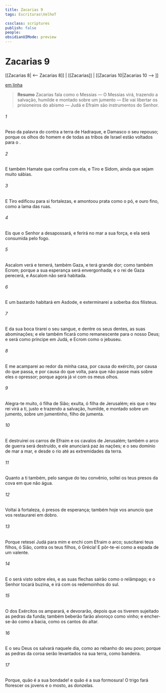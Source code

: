 ```yaml
---
title: Zacarias 9
tags: Escrituras\VelhoT

cssclass: scriptures
publish: false
people:
obsidianUIMode: preview
---
```


# Zacarias 9
[[Zacarias 8| <-- Zacarias 8]] | [[Zacarias]] | [[Zacarias 10|Zacarias 10 --> ]]

[em linha](https://churchofjesuschrist.org/study/scriptures/ot/zech/9?lang=por)

> __Resumo__
Zacarias fala como o Messias — O Messias virá, trazendo a salvação, humilde e montado sobre um jumento — Ele vai libertar os prisioneiros do abismo — Judá e Efraim são instrumentos do Senhor.

###### 1 
Peso da palavra do  contra a terra de Hadraque, e Damasco  o seu repouso; porque os olhos do homem e de todas as tribos de Israel estão voltados para o .

###### 2 
E também Hamate que confina com ela, e Tiro e Sidom, ainda que sejam muito sábias.

###### 3 
E Tiro edificou para si fortalezas, e amontoou prata como o pó, e ouro fino, como a lama das ruas.

###### 4 
Eis que o Senhor a desapossará, e ferirá no mar a sua força, e ela será consumida pelo fogo.

###### 5 
Ascalom  verá e temerá, também Gaza, e terá grande dor; como também Ecrom; porque a sua esperança será envergonhada; e o rei de Gaza perecerá, e Ascalom não será habitada.

###### 6 
E um bastardo habitará em Asdode, e exterminarei a soberba dos filisteus.

###### 7 
E da sua boca tirarei o seu sangue, e dentre os seus dentes, as suas abominações; e ele também ficará como remanescente para o nosso Deus; e será como príncipe em Judá, e Ecrom como o jebuseu.

###### 8 
E me acamparei ao redor da minha casa, por causa do exército, por causa do que passa, e por causa do que volta, para que não passe mais sobre eles o opressor; porque agora já  vi com os meus olhos.

###### 9 
Alegra-te muito, ó filha de Sião; exulta, ó filha de Jerusalém; eis que o teu rei virá a ti, justo e trazendo a salvação, humilde, e montado sobre um jumento, sobre um jumentinho, filho de jumenta.

###### 10 
E destruirei os carros de Efraim e os cavalos de Jerusalém; também o arco de guerra será destruído, e ele anunciará paz às nações; e o seu domínio  de mar a mar, e desde o rio até as extremidades da terra.

###### 11 
Quanto a ti também,  pelo sangue do teu convênio, soltei os teus presos da cova em que não  água.

###### 12 
Voltai à fortaleza, ó presos de esperança; também hoje vos anuncio que vos restaurarei em dobro.

###### 13 
Porque retesei Judá para mim  e enchi com Efraim o arco; suscitarei teus filhos, ó Sião, contra os teus filhos, ó Grécia! E pôr-te-ei como a espada de um valente.

###### 14 
E o  será visto sobre eles, e as suas flechas sairão como o relâmpago; e o Senhor  tocará buzina, e irá com os redemoinhos do sul.

###### 15 
O  dos Exércitos os amparará, e devorarão, depois que os tiverem sujeitado as pedras da funda; também beberão  farão alvoroço como  vinho; e encher-se-ão como a bacia, como os cantos do altar.

###### 16 
E o  seu Deus os salvará naquele dia, como ao rebanho do seu povo; porque  as pedras da coroa serão levantados na sua terra, como bandeira.

###### 17 
Porque, quão  é a sua bondade! e quão  é a sua formosura! O trigo fará florescer os jovens e o mosto, as donzelas.

